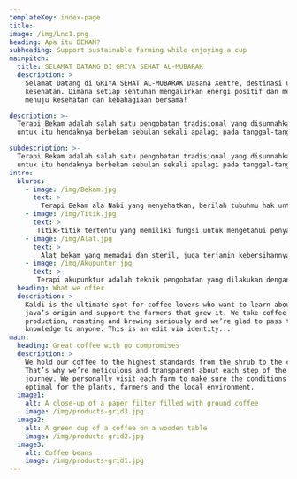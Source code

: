 ```yaml
---
templateKey: index-page
title: 
image: /img/Lnc1.png
heading: Apa itu BEKAM?
subheading: Support sustainable farming while enjoying a cup
mainpitch:
  title: SELAMAT DATANG DI GRIYA SEHAT AL-MUBARAK
  description: >
    Selamat Datang di GRIYA SEHAT AL-MUBARAK Dasana Xentre, destinasi utama anda untuk meraih kebugaran dan relaksasi. Kami mengundang anda untuk memasuki dunia terapi tradisional dan bekam ala Nabi yang penuh kehangatan dan 
    kesehatan. Dimana setiap sentuhan mengalirkan energi positif dan menyegarkan tubuh. Mari kita mulai perjalanan
    menuju kesehatan dan kebahagiaan bersama!

description: >-
  Terapi Bekam adalah salah satu pengobatan tradisional yang disunnahkan oleh Nabi,
  untuk itu hendaknya berbekam sebulan sekali apalagi pada tanggal-tanggal sunnah tentunya.

subdescription: >-
  Terapi Bekam adalah salah satu pengobatan tradisional yang disunnahkan oleh Nabi,
  untuk itu hendaknya berbekam sebulan sekali apalagi pada tanggal-tanggal sunnah tentunya.
intro:
  blurbs:
    - image: /img/Bekam.jpg
      text: >
        Terapi Bekam ala Nabi yang menyehatkan, berilah tubuhmu hak untuk sehat untuk bisa beraktivitas tanpa adanya batas.
    - image: /img/Titik.jpg
      text: >
       Titik-titik tertentu yang memiliki fungsi untuk mengetahui penyakit yang sedang diderita oleh tubuh.
    - image: /img/Alat.jpg
      text: >
        Alat bekam yang memadai dan steril, juga terjamin kebersihannya. Jarum bekam yang digunakan juga steril. 
    - image: /img/Akupuntur.jpg
      text: >
       Terapi akupunktur adalah teknik pengobatan yang dilakukan dengan cara menusukkan jarum kecil dan halus pada titik-titik tertentu di tubuh. Di samping dapat menghilangkan rasa sakit, terapi akupunktur diketahui memiliki beragam manfaat lain untuk kesehatan.
  heading: What we offer
  description: >
    Kaldi is the ultimate spot for coffee lovers who want to learn about their
    java’s origin and support the farmers that grew it. We take coffee
    production, roasting and brewing seriously and we’re glad to pass that
    knowledge to anyone. This is an edit via identity...
main:
  heading: Great coffee with no compromises
  description: >
    We hold our coffee to the highest standards from the shrub to the cup.
    That’s why we’re meticulous and transparent about each step of the coffee’s
    journey. We personally visit each farm to make sure the conditions are
    optimal for the plants, farmers and the local environment.
  image1:
    alt: A close-up of a paper filter filled with ground coffee
    image: /img/products-grid3.jpg
  image2:
    alt: A green cup of a coffee on a wooden table
    image: /img/products-grid2.jpg
  image3:
    alt: Coffee beans
    image: /img/products-grid1.jpg
---
```

